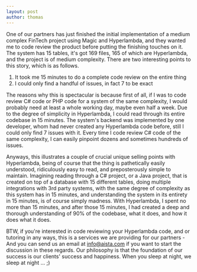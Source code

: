 ```yaml
---
layout: post
author: thomas
---
```


One of our partners has just finished the initial implementation of a medium complex FinTech project using
Magic and Hyperlambda, and they wanted me to code review the product before putting the finishing touches on it.
The system has 15 tables, it's got 169 files, 165 of which are Hyperlambda, and the project is of medium complexity.
There are two interesting points to this story, which is as follows.

1. It took me 15 minutes to do a complete code review on the entire thing
2. I could only find a handful of issues, in fact 7 to be exact

The reasons why this is spectacular is because first of all, if I was to code review C# code or PHP code
for a system of the same complexity, I would probably need at least a whole working day, maybe even half a week.
Due to the degree of simplicity in Hyperlambda, I could read through its entire codebase in 15 minutes.
The system's backend was implemented by one developer, whom had never created any Hyperlambda code before, still I could
only find 7 issues with it. Every time I code review C# code of the same complexity, I can easily pinpoint
dozens and sometimes hundreds of issues.

Anyways, this illustrates a couple of crucial unique selling points with Hyperlambda, being of course that
the thing is pathetically easily understood, ridiculously easy to read, and preposterously simple to maintain.
Imagining reading through a C# project, or a Java project, that is created on top of a database with 15
different tables, doing multiple integrations with 3rd party systems, with the same degree of complexity as
this system has in 15 minutes, and understanding the system in its entirety in 15 minutes, is of course
simply madness. With Hyperlambda, I spent no more than 15 minutes, and after those 15 minutes, I had created
a deep and thorough understanding of 90% of the codebase, what it does, and how it does what it does.

BTW, if you're interested in code reviewing your Hyperlambda code, and or tutoring in any ways, this
is a services we are providing for our partners - And you can send us an email at [info@aista.com](mailto:info@aista.com)
if you want to start the discussion in these regards. Our philosophy is that the foundation of our success
is our clients' success and happiness. When you sleep at night, we sleep at night ... ;)
